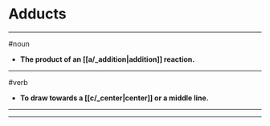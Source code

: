 # Adducts
---
#noun
- **The product of an [[a/_addition|addition]] reaction.**
---
#verb
- **To draw towards a [[c/_center|center]] or a middle line.**
---
---
